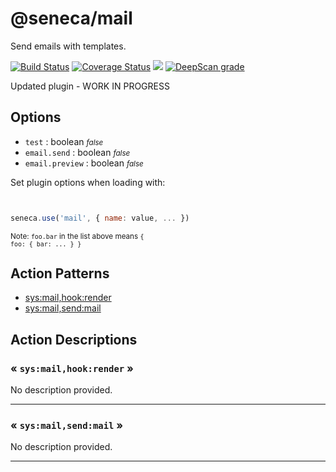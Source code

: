 # @seneca/mail


Send emails with templates.


[![Build Status](https://travis-ci.org/senecajs/seneca-mail.svg?branch=master)](https://travis-ci.org/senecajs/seneca-mail)
[![Coverage Status](https://coveralls.io/repos/github/senecajs/seneca-mail/badge.svg?branch=master)](https://coveralls.io/github/senecajs/seneca-mail?branch=master)
<a href="https://codeclimate.com/github/senecajs/seneca-mail/maintainability"><img src="https://api.codeclimate.com/v1/badges/70f83e6658979f229707/maintainability" /></a>
[![DeepScan grade](https://deepscan.io/api/teams/5016/projects/12281/branches/187929/badge/grade.svg)](https://deepscan.io/dashboard#view=project&tid=5016&pid=12281&bid=187929)




Updated plugin - WORK IN PROGRESS



<!--START:options-->


## Options

* `test` : boolean <i><small>false</small></i>
* `email.send` : boolean <i><small>false</small></i>
* `email.preview` : boolean <i><small>false</small></i>


Set plugin options when loading with:
```js


seneca.use('mail', { name: value, ... })


```


<small>Note: <code>foo.bar</code> in the list above means 
<code>{ foo: { bar: ... } }</code></small> 



<!--END:options-->


<!--START:action-list-->


## Action Patterns

* [sys:mail,hook:render](#-sysmailhookrender-)
* [sys:mail,send:mail](#-sysmailsendmail-)


<!--END:action-list-->

<!--START:action-desc-->


## Action Descriptions

### &laquo; `sys:mail,hook:render` &raquo;

No description provided.



----------
### &laquo; `sys:mail,send:mail` &raquo;

No description provided.



----------


<!--END:action-desc-->





